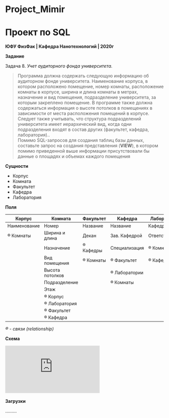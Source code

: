 # Project_Mimir 
# Проект по SQL

__ЮФУ ФизФак | Кафедра Нанотехнологий | 2020г__

**Задание**

Задача 8. _Учет аудиторного фонда университета._

>Программа должна содержать следующую информацию об аудиторном фонде университета. Наименование корпуса, в котором расположено помещение, номер комнаты, расположение комнаты в корпусе, ширина и длина комнаты в метрах, назначение и вид помещения, подразделение университета, за которым закреплено помещение. В программе также должна содержаться информация о высоте потолков в помещениях в зависимости от места расположения помещений в корпусе. Следует также учитывать, что структура подразделений университета имеет иерархический вид, когда одни подразделения входят в состав других (факультет, кафедра, лаборатория)..  
>Помимо SQL-запросов для создания таблиц базы данных, составьте запрос на создания представления (__VIEW__), в котором помимо приведенной выше информации присутствовали бы данные о площадях и объемах каждого помещения

**Сущности**
+ Корпус  
+ Комната  
+ Факультет  
+ Кафедра  
+ Лаборатория  

**Поля**

| Корпус       | Комната            | Факультет     | Кафедра          | Лаборатория    |
| ---          | ---                | ---           | ---              | ---            |
| Наименование | Номер              | Название      | Название         | Кафедра        |
| ® Комнаты    | Ширина и длина     | Декан         | Зав. Кафедрой    | Ответственный  |
|              | Назначение         | ® Кафедры     | Специализация    | ® Комнаты      |
|              | Вид помещения      | ® Комнаты     | ® Факультет      | ® Кафедра      |
|              | Высота потолков    |               | ® Лаборатории    |                |
|              | Подразделение      |               | ® Комнаты        |                |
|              | Этаж               |               |                  |                |
|              | ® Корпус           |               |                  |                |
|              | ® Лаборатория      |               |                  |                |
|              | ® Факультет        |               |                  |                |
|              | ® Кафедра          |               |                  |                |

_® - связи (relationship)_

**Схема**

![СХЕМА](https://github.com/FiddleStoneComputerMagics/Project_Mimir/blob/master/Scheme.pdf)

**Загрузки**

.........
